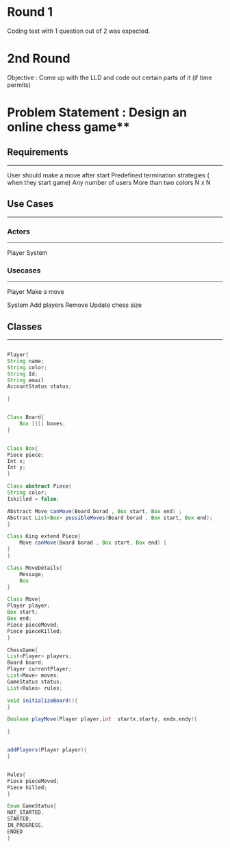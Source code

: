 # Round 1

Coding text with 1 question out of 2 was expected.

# 2nd Round

Objective : Come up with the LLD and code out certain parts of it (if time permits)

# Problem Statement : Design an online chess game**


## Requirements
--------------------
User should make a move after start
Predefined termination strategies ( when they start game)
Any number of users
More than two colors
N x N


## Use Cases
---------------

### Actors
----------
Player 
System

### Usecases
------------

Player
Make a move

System
Add players
Remove
Update chess size

## Classes
------------

``` java

Player{
String name;
String color;
String Id;
String email
AccountStatus status;

}


Class Board{
	Box [][] boxes;
}


Class Box{
Piece piece;
Int x;
Int y;
}

Class abstract Piece{
String color;
Iskilled = false;

Abstract Move canMove(Board borad , Box start, Box end) ;
Abstract List<Box> possibleMoves(Board borad , Box start, Box end);
}

Class King extend Piece{
	Move canMove(Board borad , Box start, Box end) {
}
}

Class MoveDetails{
	Message;
	Box 
}

Class Move{
Player player;
Box start;
Box end;
Piece pieceMoved;
Piece pieceKilled;
}

ChessGame{
List<Player> players;
Board board;
Player currentPlayer;
List<Move> moves;
GameStatus status;
List<Rules> rules;

Void initializeBoard(){
}

Boolean playMove(Player player,int  startx,starty, endx,endy){

}


addPlayers(Player player){
}


Rules{
Piece pieceMoved;
Piece killed;
}

Enum GameStatus{
NOT_STARTED,
STARTED,
IN_PROGRESS,
ENDED
}

```

